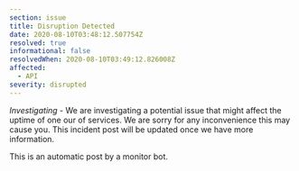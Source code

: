 ```yaml
---
section: issue
title: Disruption Detected
date: 2020-08-10T03:48:12.507754Z
resolved: true
informational: false
resolvedWhen: 2020-08-10T03:49:12.826008Z
affected:
  - API
severity: disrupted
---
```

*Investigating* - We are investigating a potential issue that might affect the uptime of one our of services. We are sorry for any inconvenience this may cause you. This incident post will be updated once we have more information.

This is an automatic post by a monitor bot.
        